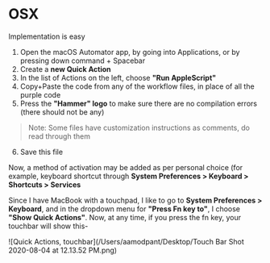 # OSX
Implementation is easy


1. Open the macOS Automator app, by going into Applications, or by pressing down 
  command + Spacebar
2. Create a **new Quick Action**
3. In the list of Actions on the left, choose **"Run AppleScript"**
4. Copy+Paste the code from any of the workflow files, in place of all the purple code
5. Press the **"Hammer" logo** to make sure there are no compilation errors (there should not be any)
> Note: Some files have customization instructions as comments, do read through them
6. Save this file

Now, a method of activation may be added as per personal choice (for example, keyboard shortcut through **System Preferences > Keyboard > Shortcuts > Services**

Since I have MacBook with a touchpad, I like to go to **System Preferences > Keyboard**, and in the dropdown menu for **"Press Fn key to"**, I choose **"Show Quick Actions"**. Now, at any time, if you press the fn key, your touchbar will show this-

![Quick Actions, touchbar](/Users/aamodpant/Desktop/Touch Bar Shot 2020-08-04 at 12.13.52 PM.png)

